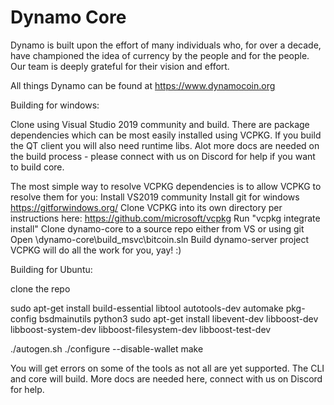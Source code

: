 Dynamo Core
===========

Dynamo is built upon the effort of many individuals who, for over a decade, have championed the idea of currency by the people and for the people.  Our team is deeply grateful for their vision and effort.


All things Dynamo can be found at https://www.dynamocoin.org

Building for windows:

Clone using Visual Studio 2019 community and build.  There are package dependencies which can be most easily installed using VCPKG.  If you build the QT client you will also need runtime libs.  Alot more docs are needed on the build process - please connect with us on Discord for help if you want to build core.

The most simple way to resolve VCPKG dependencies is to allow VCPKG to resolve them for you:
Install VS2019 community
Install git for windows https://gitforwindows.org/
Clone VCPKG into its own directory per instructions here: https://github.com/microsoft/vcpkg
Run "vcpkg integrate install"
Clone dynamo-core to a source repo either from VS or using git
Open <your dir>\dynamo-core\build_msvc\bitcoin.sln
Build dynamo-server project
VCPKG will do all the work for you, yay! :)

Building for Ubuntu:

clone the repo

sudo apt-get install build-essential libtool autotools-dev automake pkg-config bsdmainutils python3
sudo apt-get install libevent-dev libboost-dev libboost-system-dev libboost-filesystem-dev libboost-test-dev

./autogen.sh
./configure --disable-wallet
make

You will get errors on some of the tools as not all are yet supported.  The CLI and core will build.  More docs are needed here, connect with us on Discord for help.
